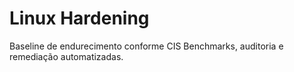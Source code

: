 # Linux Hardening

Baseline de endurecimento conforme CIS Benchmarks, auditoria e remediação automatizadas.
